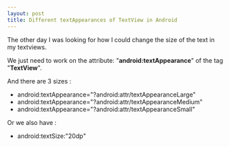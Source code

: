 ```yaml
---
layout: post
title: Different textAppearances of TextView in Android
---
```


The other day I was looking for how I could change the size of the text in my textviews.

We just need to work on the attribute: "**android:textAppearance**" of the tag "**TextView**".

And there are 3 sizes :

* android:textAppearance="?android:attr/textAppearanceLarge"
* android:textAppearance="?android:attr/textAppearanceMedium"
* android:textAppearance="?android:attr/textAppearanceSmall"

Or we also have  :

* android:textSize:"20dp"

